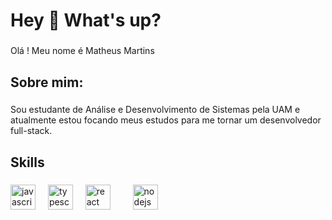 <h1 align="left">Hey 👋 What's up?</h1>

###

<p align="left">Olá ! Meu nome é Matheus Martins</p>

###

<h2 align="left">Sobre mim:</h2>

###

<p align="left">Sou estudante de Análise e Desenvolvimento de Sistemas pela UAM e atualmente estou focando meus estudos para me tornar um desenvolvedor full-stack.</p>

###

<h2 align="left">Skills</h2>

###

<div align="left">
  <img src="https://cdn.jsdelivr.net/gh/devicons/devicon/icons/javascript/javascript-original.svg" height="40" alt="javascript logo"  />
  <img width="12" />
  <img src="https://cdn.jsdelivr.net/gh/devicons/devicon/icons/typescript/typescript-original.svg" height="40" alt="typescript logo"  />
  <img width="12" />
  <img src="https://cdn.jsdelivr.net/gh/devicons/devicon/icons/react/react-original.svg" height="40" alt="react logo"  />
  <img width="12" />
  <img width="12" />
  <img src="https://cdn.jsdelivr.net/gh/devicons/devicon/icons/nodejs/nodejs-original.svg" height="40" alt="nodejs logo"  />
  <img width="12" />
</div>

###
